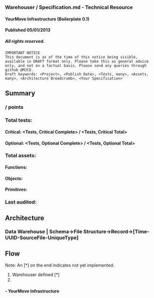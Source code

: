 ### Warehouser / Specification.md - Technical Resource
#### YourMove Infrastructure (Boilerplate 0.1)
#### Published 05/01/2013
##### All rights reserved.

    IMPORTANT NOTICE
    This document is as of the time of this notice being visible, available in DRAFT format only. Please take this as general advice only, and not on a factual basis. Please send any queries through github @MJCD.
    Draft keywords: <Project>, <Publish Date>, <Tests, many>, <Assets, many>, <Architecture Breadcrumb>, <Your Specification>

## Summary

### **<Complete> / <Total>** points

### Total tests: <Total>
#### Critical: **<Tests, Critical Complete> / <Tests, Critical Total>**
#### Optional: <Tests, Optional Complete> / <Tests, Optional Total>

### Total assets: <Assets Total>
#### Functions: <Assets Functions>
#### Objects: <Assets Objects>
#### Primitives: <Assets Primitives>
### Last audited: <Asset Audit Date>

## Architecture

### Data Warehouse | Schema->File Structure->Record->[Time-UUID-SourceFile-UniqueType]

## Flow

Note: An [*] on the end indicates not yet implemented.

1. Warehouser defined [*]
2. 

#### - YourMove Infrastructure